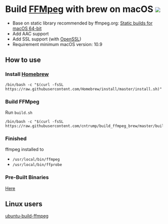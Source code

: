 # Build [FFMpeg](https://ffmpeg.org) with brew on macOS [![](https://travis-ci.org/cntrump/build_ffmpeg_brew.svg?branch=master)](https://travis-ci.org/cntrump/build_ffmpeg_brew)

- Base on static library recommended by ffmpeg.org: [Static builds for macOS 64-bit](https://evermeet.cx/ffmpeg/)
- Add AAC support
- Add SSL support (with [OpenSSL](https://www.openssl.org))
- Requirement minimum macOS version: 10.9

## How to use

### Install [Homebrew](https://brew.sh)

```shell
/bin/bash -c "$(curl -fsSL https://raw.githubusercontent.com/Homebrew/install/master/install.sh)"
```

### Build FFMpeg

Run `build.sh`

```shell
/bin/bash -c "$(curl -fsSL https://raw.githubusercontent.com/cntrump/build_ffmpeg_brew/master/build.sh)"
```

### Finished

ffmpeg installed to

- `/usr/local/bin/ffmpeg`
- `/usr/local/bin/ffprobe`

### Pre-Built Binaries

[Here](https://github.com/cntrump/build_ffmpeg_brew/releases)

## Linux users

[ubuntu-build-ffmpeg](https://github.com/cntrump/ubuntu-build-ffmpeg)
